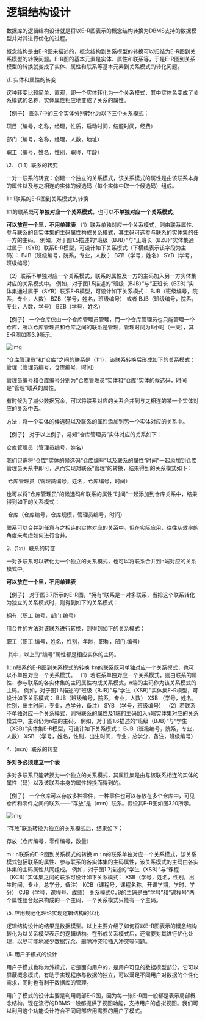 # 逻辑结构设计

数据库的逻辑结构设计就是将以E-R图表示的概念结构转换为DBMS支持的数据模型并对其进行优化的过程。

概念结构是由E-R图来描述的，概念结构到关系模型的转换可以归结为E-R图到关系模型的转换问题。E-R图的基本元素是实体、属性和联系等，于是E-R图到关系模型的转换就变成了实体、属性和联系等基本元素到关系模式的转化问题。

 

 

\1. 实体和属性的转变

这种转变比较简单、直观，即一个实体转化为一个关系模式，其中实体名变成了关系模式的名称，实体属性相应地变成了关系的属性。

 【例子】 图3.7中的三个实体分别转化为以下三个关系模式：

项目（编号，名称，经理，性质，启动时间，结题时间，经费）

部门（编号，名称，经理，人数，地址）

职工（编号，姓名，性别，职称，年龄）

 

 

\2. （1:1）联系的转变

一对一联系的转变：创建一个独立的关系模式，该关系模式的属性是由该联系本身的属性以及与之相连的实体的候选码（每个实体中取一个候选码）组成。

 

1 : 1联系的E-R图到关系模式的转换

1∶1的联系既**可单独对应一个关系模式**，也可以**不单独对应一个关系模式**。

**可以放在一个里，不用单建表**
（1）联系单独对应一个关系模式，则由联系属性、参与联系的各实体集的主码属性构成关系模式，其主码可选参与联系的实体集的任一方的主码。
例如，对于图1.5描述的“班级（BJB）”与“正班长（BZB）”实体集通过属于（SYB）联系E-R模型，可设计如下关系模式（下横线表示该字段为主码）：
BJB（班级编号，院系，专业，人数 ）
BZB（学号，姓名）
SYB（学号，班级编号）

（2）联系不单独对应一个关系模式，联系的属性及一方的主码加入另一方实体集对应的关系模式中。
例如，对于图1.5描述的“班级（BJB）”与“正班长（BZB）”实体集通过属于（SYB）联系E-R模型，可设计如下关系模式：
BJB（班级编号，院系，专业，人数）
BZB（学号，姓名，班级编号）
或者
BJB（班级编号，院系，专业，人数，学号）
BZB（学号，姓名）

 

【例子】 一个仓库仅由一个仓库管理员管理，而一个仓库管理员也只能管理一个仓库，所以仓库管理员和仓库之间的联系是管理，管理时间为8小时（一天），其E-R图如图3.9所示。

 ![img](https://img2018.cnblogs.com/blog/1427277/201906/1427277-20190620183251728-2144079311.png)

 

“仓库管理员”和“仓库”之间的联系是（1:1），该联系转换后形成如下的关系模式：管理（管理员编号，仓库编号，时间）

管理员编号和仓库编号分别为“仓库管理员”实体和“仓库”实体的候选码，时间是“管理”联系的属性。

 

 

有时候为了减少数据冗余，可以将联系对应的关系合并到与之相连的某一个实体对应的关系中去。

方法：将一个实体的候选码以及联系的属性添加到另一个实体对应的关系中。

 【例子】 对于以上例子，易知“仓库管理员”实体对应的关系如下：

仓库管理员（管理员编号，姓名）

我们只需将“仓库”实体的候选码“仓库编号”以及联系的属性“时间”一起添加到仓库管理员关系中即可，从而实现对联系“管理”的转换，结果得到的关系模式如下：

​             仓库管理员（管理员编号，姓名，仓库编号，时间）

也可以将“仓库管理员”的候选码和联系的属性“时间”一起添加到仓库关系中，结果得到如下的关系模式：

​            仓库（仓库编号，仓库规模，管理员编号，时间）

联系可以合并到任意与之相连的实体对应的关系中。但在实际应用，往往从效率的角度来考虑如何进行合并。

 

 

 

3.（1:n）联系的转变

一对多联系可以转化为一个独立的关系模式，也可以将联系合并到n端对应的关系模式中。

**可以放在一个里，不用单建表**

 【例子】 对于图3.7所示的E-R图，“拥有”联系是一对多联系，当把这个联系转化为独立的关系模式时，则得到如下的关系模式：

拥有（职工.编号，部门.编号）  

用合并的方法对该联系进行转换，则得到如下的关系模式：

职工（职工.编号，姓名，性别，年龄，职称，部门.编号）

​        其中，以上的“编号”属性都是相应实体的主码。

 

1 : n联系的E-R图到关系模式的转换
1∶n的联系既可单独对应一个关系模式，也可以不单独对应一个关系模式。
（1）若联系单独对应一个关系模式，则由联系的属性、参与联系的各实体集的主码属性构成关系模式，n端的主码作为该关系模式的主码。
例如，对于图1.6描述的“班级（BJB）”与“学生（XSB）”实体集E-R模型，可设计如下关系模式：
BJB（班级编号，院系，专业，人数）
XSB （学号，姓名，性别，出生时间，专业，总学分，备注）
SYB （学号，班级编号）
（2）若联系不单独对应一个关系模式，则将联系的属性及1端的主码加入n端实体集对应的关系模式中，主码仍为n端的主码。
例如，对于图1.6描述的“班级（BJB）”与“学生（XSB）”实体集E-R模型，可设计如下关系模式：
BJB（班级编号，院系，专业，人数）
XSB （学号，姓名，性别，出生时间，专业，总学分，备注，班级编号）

 

 

 

4.（m:n）联系的转变

**多对多必须建立一个表**

多对多联系只能转换为一个独立的关系模式，其属性集是由与该联系相连的实体的属性（码）以及该联系本身的属性转换而得到的。

【例子】 一个仓库可以存放多种零件，一种零件也可以存放在多个仓库中，可见仓库和零件之间的联系——“存放”是（m:n）联系。假设其E-R图如图3.10所示。

 ![img](https://img2018.cnblogs.com/blog/1427277/201906/1427277-20190620183426449-1509631392.png)

 

“存放”联系转换为独立的关系模式后，结果如下： 

存放（仓库编号，零件编号，数量）

 

m : n联系的E-R图到关系模式的转换
m : n的联系单独对应一个关系模式，该关系模式包括联系的属性、参与联系的各实体集的主码属性，该关系模式的主码由各实体集的主码属性共同组成。
例如，对于图1.7描述的“学生（XSB）”与“课程（KCB）”实体集之间的联系可设计如下关系模式：
XSB（学号，姓名，性别，出生时间，专业，总学分，备注）
KCB（课程号，课程名称，开课学期，学时，学分）
CJB（学号，课程号，成绩）
关系模式CJB的主码是由“学号”和“课程号”两个属性组合起来构成的一个主码，一个关系模式只能有一个主码。

 

 

\5. 应用规范化理论实现逻辑结构的优化

逻辑结构设计的结果是数据模型。以上主要介绍了如何将以E-R图表示的概念结构转化为以关系模型表示的逻辑结构。在形成关系模式后，还需要对其进行优化处理，以尽可能地减少数据冗余、删除冲突和插入冲突等问题。

 

\6. 用户子模式的设计

用户子模式也称为外模式，它是面向用户的，是用户可见的数据模型部分。它可以屏蔽概念模式，有助于实现程序与数据的独立，可以满足不同用户对数据的个性化需求，同时也有利于数据库的管理。

用户子模式的设计主要是利用局部E-R图，因为每一张E-R图一般都是表示局部概念结构。现在流行的DBMS一般都提供了视图功能，支持用户的虚拟视图。我们可以利用这个功能设计符合不同局部应用需要的用户子模式。

 

 

 